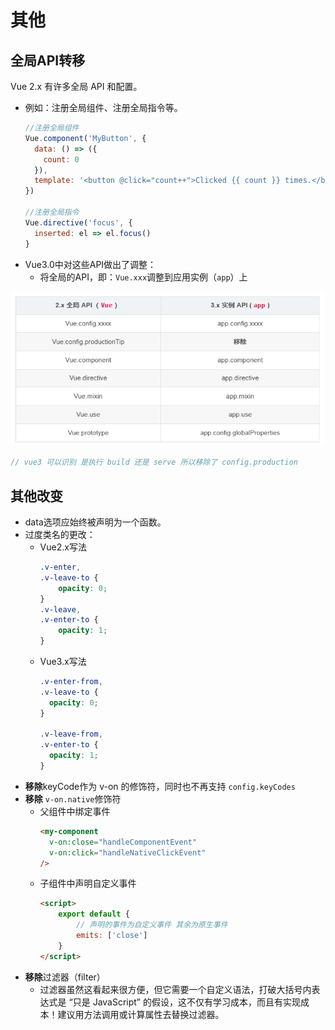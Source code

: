 # 其他

## 全局API转移

Vue 2.x 有许多全局 API 和配置。

* 例如：注册全局组件、注册全局指令等。
  ```js
  //注册全局组件
  Vue.component('MyButton', {
    data: () => ({
      count: 0
    }),
    template: '<button @click="count++">Clicked {{ count }} times.</button>'
  })

  //注册全局指令
  Vue.directive('focus', {
    inserted: el => el.focus()
  }
  ```
* Vue3.0中对这些API做出了调整：
  * 将全局的API，即：`Vue.xxx`调整到应用实例（`app`）上

![1684218818519](image/23-05-16-vue3-其他/1684218818519.png)

```js
// vue3 可以识别 是执行 build 还是 serve 所以移除了 config.production
```

## 其他改变

* data选项应始终被声明为一个函数。
* 过度类名的更改：
  * Vue2.x写法
    ```css
    .v-enter,
    .v-leave-to {
        opacity: 0;
    }
    .v-leave,
    .v-enter-to {
        opacity: 1;
    }
    ```
  * Vue3.x写法
    ```css
    .v-enter-from,
    .v-leave-to {
      opacity: 0;
    }

    .v-leave-from,
    .v-enter-to {
      opacity: 1;
    }
    ```
* **移除**keyCode作为 v-on 的修饰符，同时也不再支持 `config.keyCodes`
* **移除** `v-on.native`修饰符
  * 父组件中绑定事件
    ```html
    <my-component
      v-on:close="handleComponentEvent"
      v-on:click="handleNativeClickEvent"
    />
    ```
  * 子组件中声明自定义事件
    ```html
    <script>
        export default {
            // 声明的事件为自定义事件 其余为原生事件
            emits: ['close']
        }
    </script>
    ```
* **移除**过滤器（filter）
  * 过滤器虽然这看起来很方便，但它需要一个自定义语法，打破大括号内表达式是 “只是 JavaScript” 的假设，这不仅有学习成本，而且有实现成本！建议用方法调用或计算属性去替换过滤器。
